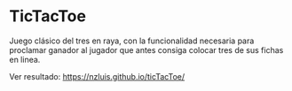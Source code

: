 # TicTacToe

Juego clásico del tres en raya, con la funcionalidad necesaria para proclamar ganador al jugador que antes consiga colocar tres de sus fichas en linea.

Ver resultado: https://nzluis.github.io/ticTacToe/
